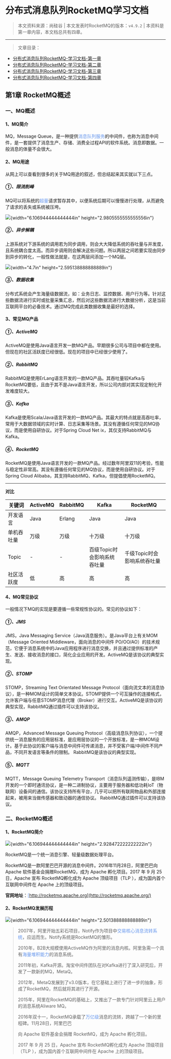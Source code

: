 # 分布式消息队列RocketMQ学习文档

> 本文资料来源：尚硅谷 | 本文发表时RocketMQ的版本：`v4.9.2` | 本资料是第一章内容，本文档总共有四章。
<hr/>

> 文章目录：
<ul>
<li><a target="_blank" href="https://hello-blogger-ui.blogspot.com/2021/10/rocketmq.html">分布式消息队列RocketMQ-学习文档-第一章</a></li>
<li><a target="_blank" href="https://hello-blogger-ui.blogspot.com/2021/10/rocketmq_29.html">分布式消息队列RocketMQ-学习文档-第二章</a></li>
<li><a target="_blank" href="https://hello-blogger-ui.blogspot.com/2021/10/rocketmq_62.html">分布式消息队列RocketMQ-学习文档-第三章</a></li>
<li><a target="_blank" href="https://hello-blogger-ui.blogspot.com/2021/10/rocketmq_32.html">分布式消息队列RocketMQ-学习文档-第四章</a></li>
</ul>

## 第1章 RocketMQ概述
### 一、MQ概述
#### 1、MQ简介

MQ，Message Queue，是一种提供<font color="#6495ED">消息队列服务</font>的中间件，也称为消息中间件，是一套提供了消息生产、存储、消费全过程API的软件系统。消息即数据。一般消息的体量不会很大。

#### 2、MQ用途

从网上可以查看到很多的关于MQ用途的叙述，但总结起来其实就以下三点。

##### ①、限流削峰

MQ可以将系统的<font color="#6495ED">超量</font>请求暂存其中，以便系统后期可以慢慢进行处理，从而避免了请求的丢失或系统被压垮。

![](https://pic.imgdb.cn/item/617ac4172ab3f51d914740c3.jpg){width="6.106944444444444in" height="2.9805555555555556in"}

##### ②、异步解耦

上游系统对下游系统的调用若为同步调用，则会大大降低系统的吞吐量与并发度，且系统耦合度太高。而异步调用则会解决这些问题。所以两层之间若要实现由同步到异步的转化，一般性做法就是，在这两层间添加一个MQ层。

![](https://pic.imgdb.cn/item/617ac4442ab3f51d91477c8d.jpg){width="4.7in" height="2.595138888888889in"}

##### ③、数据收集

分布式系统会产生海量级数据流，如：业务日志、监控数据、用户行为等。针对这些数据流进行实时或批量采集汇总，然后对这些数据流进行大数据分析，这是当前互联网平台的必备技术。通过MQ完成此类数据收集是最好的选择。

####  3、常见MQ产品

##### ①、ActiveMQ

ActiveMQ是使用Java语言开发一款MQ产品。早期很多公司与项目中都在使用。但现在的社区活跃度已经很低。现在的项目中已经很少使用了。

##### ②、RabbitMQ

RabbitMQ是使用ErLang语言开发的一款MQ产品。其吞吐量较Kafka与RocketMQ要低，且由于其不是Java语言开发，所以公司内部对其实现定制化开发难度较大。

##### ③、Kafka

Kafka是使用Scala/Java语言开发的一款MQ产品。其最大的特点就是高吞吐率，常用于大数据领域的实时计算、日志采集等场景。其没有遵循任何常见的MQ协议，而是使用自研协议。对于Spring Cloud Net ix，其仅支持RabbitMQ与Kafka。

##### ④、RocketMQ

RocketMQ是使用Java语言开发的一款MQ产品。经过数年阿里双11的考验，性能与稳定性非常高。其没有遵循任何常见的MQ协议，而是使用自研协议。对于Spring Cloud Alibaba，其支持RabbitMQ、Kafka，但提倡使用RocketMQ。

<hr/>

**对比**

| 关键词     | ActiveMQ | RabbitMQ | Kafka                       | RocketMQ                    |
| ---------- | -------- | -------- | --------------------------- | --------------------------- |
| 开发语言   | Java     | Erlang   | Java                        | Java                        |
| 单机吞吐量 | 万级     | 万级     | 十万级                      | 十万级                      |
| Topic      | -        | -        | 百级Topic时会影响系统吞吐量 | 千级Topic时会影响系统吞吐量 |
| 社区活跃度 | 低       | 高       | 高                          | 高                          |

#### 4、MQ常见协议

一般情况下MQ的实现是要遵循一些常规性协议的。常见的协议如下：

##### ①、JMS

JMS，Java Messaging Service（Java消息服务）。是Java平台上有关MOM（Message Oriented Middleware，面向消息的中间件 PO/OO/AO）的技术规范，它便于消息系统中的Java应用程序进行消息交换，并且通过提供标准的产生、发送、接收消息的接口，简化企业应用的开发。ActiveMQ是该协议的典型实现。

##### ②、STOMP

STOMP，Streaming Text Orientated Message Protocol（面向流文本的消息协议），是一种MOM设计的简单文本协议。STOMP提供一个可互操作的连接格式，允许客户端与任意STOMP消息代理（Broker）进行交互。ActiveMQ是该协议的典型实现，RabbitMQ通过插件可以支持该协议。

##### ③、AMQP

AMQP，Advanced Message Queuing Protocol（高级消息队列协议），一个提供统一消息服务的应用层标准，是应用层协议的一个开放标准，是一种MOM设计。基于此协议的客户端与消息中间件可传递消息，并不受客户端/中间件不同产品，不同开发语言等条件的限制。 RabbitMQ是该协议的典型实现。

##### ⑤、MQTT

MQTT，Message Queuing Telemetry Transport（消息队列遥测传输），是IBM开发的一个即时通讯协议，是一种二进制协议，主要用于服务器和低功耗IoT（物联网）设备间的通信。该协议支持所有平台，几乎可以把所有联网物品和外部连接起来，被用来当做传感器和致动器的通信协议。 RabbitMQ通过插件可以支持该协议。

### 二、RocketMQ概述

#### 1、RocketMQ简介

![](https://pic.imgdb.cn/item/617ac2a02ab3f51d91451943.jpg){width="6.106944444444444in" height="2.928472222222222in"}

RocketMQ是一个统一消息引擎、轻量级数据处理平台。

RocketMQ是一款阿里巴巴开源的消息中间件。2016年11月28日，阿里巴巴向 Apache 软件基金会捐赠RocketMQ，成为 Apache 孵化项目。2017 年 9 月 25 日，Apache 宣布 RocketMQ孵化成为 Apache 顶级项目（TLP ），成为国内首个互联网中间件在 Apache 上的顶级项目。

**官网地址**：<font color="#6495ED">[http://rocketmq.apache.org](http://rocketmq.apache.org/)</font>

#### 2、RocketMQ发展历程

![](https://pic.imgdb.cn/item/617ac2082ab3f51d91444f78.jpg){width="6.106944444444444in" height="2.501388888888889in"}

> 2007年，阿里开始五彩石项目，Notify作为项目中<font color="#6495ED">交易核心消息流转系统</font>，应运而生。Notify系统是RocketMQ的雏形。
>
> 2010年，B2B大规模使用ActiveMQ作为阿里的消息内核。阿里急需一个具有<font color="#6495ED">海量堆积能力</font>的消息系统。
>
> 2011年初，Kafka开源。淘宝中间件团队在对Kafka进行了深入研究后，开发了一款新的MQ，MetaQ。
>
> 2012年，MetaQ发展到了v3.0版本，在它基础上进行了进一步的抽象，形成了RocketMQ，然后就将其进行了开源。
>
> 2015年，阿里在RocketMQ的基础上，又推出了一款专门针对阿里云上用户的消息系统Aliware MQ。
>
> 2016年双十一，RocketMQ承载了<font color="#6495ED">万亿级</font>消息的流转，跨越了一个新的里程碑。11月28日，阿里巴巴
>
> 向 Apache 软件基金会捐赠 RocketMQ，成为 Apache 孵化项目。
>
> 2017 年 9 月 25 日，Apache 宣布 RocketMQ孵化成为 Apache 顶级项目（TLP ），成为国内首个互联网中间件在 Apache 上的顶级项目。
